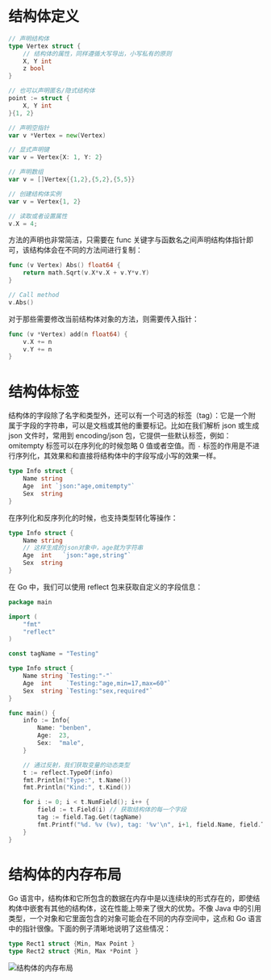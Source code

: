 # 结构体定义

```go
// 声明结构体
type Vertex struct {
    // 结构体的属性，同样遵循大写导出，小写私有的原则
    X, Y int
    z bool
}

// 也可以声明匿名/隐式结构体
point := struct {
	X, Y int
}{1, 2}

// 声明空指针
var v *Vertex = new(Vertex)

// 显式声明键
var v = Vertex{X: 1, Y: 2}

// 声明数组
var v = []Vertex{{1,2},{5,2},{5,5}}

// 创建结构体实例
var v = Vertex{1, 2}

// 读取或者设置属性
v.X = 4;
```

方法的声明也非常简洁，只需要在 func 关键字与函数名之间声明结构体指针即可，该结构体会在不同的方法间进行复制：

```go
func (v Vertex) Abs() float64 {
    return math.Sqrt(v.X*v.X + v.Y*v.Y)
}

// Call method
v.Abs()
```

对于那些需要修改当前结构体对象的方法，则需要传入指针：

```go
func (v *Vertex) add(n float64) {
    v.X += n
    v.Y += n
}
```

# 结构体标签

结构体的字段除了名字和类型外，还可以有一个可选的标签（tag）：它是一个附属于字段的字符串，可以是文档或其他的重要标记。比如在我们解析 json 或生成 json 文件时，常用到 encoding/json 包，它提供一些默认标签，例如：omitempty 标签可以在序列化的时候忽略 0 值或者空值。而 `-` 标签的作用是不进行序列化，其效果和和直接将结构体中的字段写成小写的效果一样。

```go
type Info struct {
    Name string
    Age  int `json:"age,omitempty"`
    Sex  string
}
```

在序列化和反序列化的时候，也支持类型转化等操作：

```go
type Info struct {
	Name string
	// 这样生成的json对象中，age就为字符串
    Age  int   `json:"age,string"`
    Sex  string
}
```

在 Go 中，我们可以使用 reflect 包来获取自定义的字段信息：

```go
package main

import (
    "fmt"
    "reflect"
)

const tagName = "Testing"

type Info struct {
    Name string `Testing:"-"`
    Age  int    `Testing:"age,min=17,max=60"`
    Sex  string `Testing:"sex,required"`
}

func main() {
    info := Info{
        Name: "benben",
        Age:  23,
        Sex:  "male",
    }

    // 通过反射，我们获取变量的动态类型
    t := reflect.TypeOf(info)
    fmt.Println("Type:", t.Name())
    fmt.Println("Kind:", t.Kind())

    for i := 0; i < t.NumField(); i++ {
        field := t.Field(i) // 获取结构体的每一个字段
        tag := field.Tag.Get(tagName)
        fmt.Printf("%d. %v (%v), tag: '%v'\n", i+1, field.Name, field.Type.Name(), tag)
    }
}
```

# 结构体的内存布局

Go 语言中，结构体和它所包含的数据在内存中是以连续块的形式存在的，即使结构体中嵌套有其他的结构体，这在性能上带来了很大的优势。不像 Java 中的引用类型，一个对象和它里面包含的对象可能会在不同的内存空间中，这点和 Go 语言中的指针很像。下面的例子清晰地说明了这些情况：

```go
type Rect1 struct {Min, Max Point }
type Rect2 struct {Min, Max *Point }
```

![结构体的内存布局](https://s2.ax1x.com/2019/11/30/QZlde0.png)
